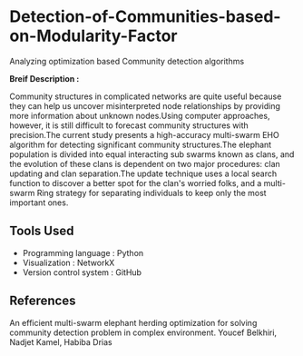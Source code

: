 # Detection-of-Communities-based-on-Modularity-Factor

Analyzing optimization based Community detection algorithms


**Breif Description :**


Community structures in complicated networks are quite useful because they can help us uncover misinterpreted node relationships by providing more information about unknown nodes.Using computer approaches, however, it is still difficult to forecast community structures with precision.The current study presents a high-accuracy multi-swarm EHO algorithm for detecting significant community structures.The elephant population is divided into equal interacting sub swarms known as clans, and the evolution of these clans is dependent on two major procedures: clan updating and clan separation.The update technique uses a local search function to discover a better spot for the clan's worried folks, and a multi-swarm Ring strategy for separating individuals to keep only the most important ones.


## Tools Used
- Programming language : Python
- Visualization : NetworkX
- Version control system : GitHub



## References

An efficient multi-swarm elephant herding optimization for solving community detection problem in complex environment. Youcef Belkhiri, Nadjet Kamel, Habiba Drias
